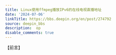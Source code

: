 ```yaml
---
title: Linux使用ffmpeg播放IPv6的在线电视直播地址
date: '2024-07-06'
linkTitle: https://bbs.deepin.org/en/post/274792
source: deepin_bbs
description:  op 
disable_comments: true
---
```

【前言】
